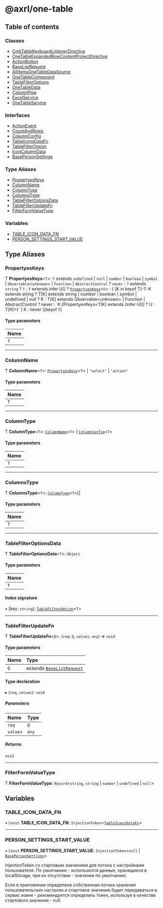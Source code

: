 # @axrl/one-table

## Table of contents

### Classes

- [CmkTableKeyboardListenerDirective](classes/CmkTableKeyboardListenerDirective.md)
- [OneTableExpandedRowContentProjectDirective](classes/OneTableExpandedRowContentProjectDirective.md)
- [ActionButton](classes/ActionButton.md)
- [BaseListRequest](classes/BaseListRequest.md)
- [AllItemsOneTableDataSource](classes/AllItemsOneTableDataSource.md)
- [OneTableComponent](classes/OneTableComponent.md)
- [TableFilterOptions](classes/TableFilterOptions.md)
- [OneTableData](classes/OneTableData.md)
- [ColumnPipe](classes/ColumnPipe.md)
- [ExcelService](classes/ExcelService.md)
- [OneTableService](classes/OneTableService.md)

### Interfaces

- [ActionEvent](interfaces/ActionEvent.md)
- [CountAndRows](interfaces/CountAndRows.md)
- [ColumnConfig](interfaces/ColumnConfig.md)
- [TableIconsDataFn](interfaces/TableIconsDataFn.md)
- [TableFilterOption](interfaces/TableFilterOption.md)
- [IconColumnData](interfaces/IconColumnData.md)
- [BasePersonSettings](interfaces/BasePersonSettings.md)

### Type Aliases

- [PropertyesKeys](README.md#propertyeskeys)
- [ColumnName](README.md#columnname)
- [ColumnType](README.md#columntype)
- [ColumnsType](README.md#columnstype)
- [TableFilterOptionsData](README.md#tablefilteroptionsdata)
- [TableFilterUpdateFn](README.md#tablefilterupdatefn)
- [FilterFormValueType](README.md#filterformvaluetype)

### Variables

- [TABLE\_ICON\_DATA\_FN](README.md#table_icon_data_fn)
- [PERSON\_SETTINGS\_START\_VALUE](README.md#person_settings_start_value)

## Type Aliases

### PropertyesKeys

Ƭ **PropertyesKeys**<`T`\>: `T` extends `undefined` \| ``null`` \| `number` \| `boolean` \| `symbol` \| `Observable`<`unknown`\> \| `Function` \| `AbstractControl` ? `never` : `T` extends `string` ? `T` : `T` extends infer U[] ? [`PropertyesKeys`](README.md#propertyeskeys)<`U`\> : { [K in keyof T]-?: K extends string ? T[K] extends string \| number \| boolean \| symbol \| undefined \| null ? K : T[K] extends Observable<unknown\> \| Function \| AbstractControl ? never : \`${K}.${PropertyesKeys<T[K] extends (infer U)[] ? U : T[K]\>}\` \| K : never }[keyof `T`]

#### Type parameters

| Name |
| :------ |
| `T` |

___

### ColumnName

Ƭ **ColumnName**<`T`\>: [`PropertyesKeys`](README.md#propertyeskeys)<`T`\> \| ``"select"`` \| ``"action"``

#### Type parameters

| Name |
| :------ |
| `T` |

___

### ColumnType

Ƭ **ColumnType**<`T`\>: [`ColumnName`](README.md#columnname)<`T`\> \| [`ColumnConfig`](interfaces/ColumnConfig.md)<`T`\>

#### Type parameters

| Name |
| :------ |
| `T` |

___

### ColumnsType

Ƭ **ColumnsType**<`T`\>: [`ColumnType`](README.md#columntype)<`T`\>[]

#### Type parameters

| Name |
| :------ |
| `T` |

___

### TableFilterOptionsData

Ƭ **TableFilterOptionsData**<`T`\>: `Object`

#### Type parameters

| Name |
| :------ |
| `T` |

#### Index signature

▪ [key: `string`]: [`TableFilterOption`](interfaces/TableFilterOption.md)<`T`\>

___

### TableFilterUpdateFn

Ƭ **TableFilterUpdateFn**<`Q`\>: (`req`: `Q`, `values`: `any`) => `void`

#### Type parameters

| Name | Type |
| :------ | :------ |
| `Q` | extends [`BaseListRequest`](classes/BaseListRequest.md) |

#### Type declaration

▸ (`req`, `values`): `void`

##### Parameters

| Name | Type |
| :------ | :------ |
| `req` | `Q` |
| `values` | `any` |

##### Returns

`void`

___

### FilterFormValueType

Ƭ **FilterFormValueType**: `Record`<`string`, `string` \| `number` \| `undefined` \| ``null``\>

## Variables

### TABLE\_ICON\_DATA\_FN

• `Const` **TABLE\_ICON\_DATA\_FN**: `InjectionToken`<[`TableIconsDataFn`](interfaces/TableIconsDataFn.md)\>

___

### PERSON\_SETTINGS\_START\_VALUE

• `Const` **PERSON\_SETTINGS\_START\_VALUE**: `InjectionToken`<``null`` \| [`BasePersonSettings`](interfaces/BasePersonSettings.md)\>

InjectionToken со стартовым значением для потока с настройками пользователя.
По умолчанию - использются данные, хранящиеся в localStorage, при их отсутствии - значение по умолчанию.

Если в приложении определена собственная логика хранения пользовательских настроек и стартовое значение 
будет передаваться в сервис извне - рекомендуется определить токен, используя в качестве стартового значения - null.
